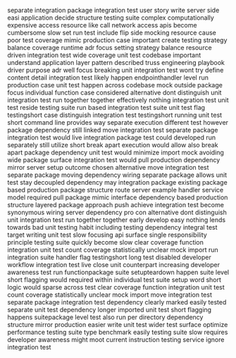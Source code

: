 separate integration package integration test user story write server side easi application decide structure testing suite complex computationally expensive access resource like call network access apis become cumbersome slow set run test include flip side mocking resource cause poor test coverage mimic production case important create testing strategy balance coverage runtime adr focus setting strategy balance resource driven integration test wide coverage unit test codebase important understand application layer pattern described truss engineering playbook driver purpose adr well focus breaking unit integration test wont try define content detail integration test likely happen endpointhandler level run production case unit test happen across codebase mock outside package focus individual function case considered alternative dont distinguish unit integration test run together together effectively nothing integration test unit test reside testing suite run based integration test suite unit test flag testingshort case distinguish integration test testingshort running unit test short command line provides way separate execution different test however package dependency still linked move integration test separate package integration test would live integration package test could developed run separately still utilize short break apart execution would allow also break apart package dependency unit test would minimize import mock avoiding wide package surface integration test would pull production dependency mirror server setup outcome chosen alternative move integration test separate package moving dependency wiring separate package allows unit test stay decoupled dependency may integration package existing package based production package structure route server example handler service model required pull package mimic interface dependency based production structure layered package approach push achieve integration test become synonymous wiring server dependency pro con alternative dont distinguish unit integration test run together together early develop easy nothing lends towards bad unit testing habit including testing dependency integral test target writing unit test slow focusing api surface single responsibility principle testing suite quickly become slow clear coverage function integration unit test count coverage statistically unclear mock import run integration suite handler flag testingshort long test disabled developer workflow integration test live close unit counterpart increasing developer awareness test run functionpackage suite setupteardown happen suite level short flagging would required within individual test suite setup word short logic would sparse across test clear coverage function integration unit test count coverage statistically unclear mock import move integration test separate package integration test dependency clearly marked easily tested separate unit test dependency longer imported unit test short flagging happens suitepackage level test also run per directory dependency structure mirror production easier write unit test wider test surface optimize performance testing suite type benchmark easily testing suite slow requires developer awareness might moot current instruction testing service ignore integration test